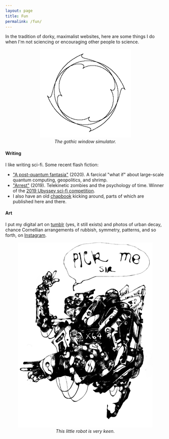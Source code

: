 ```yaml
---
layout: page
title: Fun
permalink: /fun/
---
```


In the tradition of dorky, maximalist websites, here are some things I
do when I'm not sciencing or encouraging other people to science.

<figure>
 <div style="text-align:center"><img src ="/images/gothic-2.png" />
 <figcaption><i>The gothic window simulator.</i></figcaption>
 	 </div>
  </figure>

#### Writing

I like writing sci-fi. Some recent flash fiction:

- ["A post-quantum fantasia"]({{hapax.github.io}}/assets/pqf.pdf)
(2020). A farcical "what if" about large-scale quantum computing,
geopolitics, and shrimp.
- ["Arrest"]({{hapax.github.io}}/assets/arrest.pdf) (2019). Telekinetic
zombies and the psychology of time. Winner of the
[2019 Ubyssey sci-fi competition](https://www.ubyssey.ca/science/arrestee-sci-fi-winner-2019/).
- I also have an old [chapbook]({{hapax.github.io}}/assets/fearful-spheres.pdf) kicking
around, parts of which are published here and there.

<!-- In a prior life I earned a philosophy degree, and still take language
on holiday from time to time. Some rambling discursions: -->

<!-- - *Language, cognition and alien math*
  [[1](https://hapax.github.io/philosophy/alien-maths-1/)] (2020,
  blog post). Is it possible to get inside the head of a bat?
  And what does this tell us about alien math? -->
<!-- - [*From solipsism to emergent time*](https://hapax.github.io/physics/philosophy/emergent-time/)
  (2020, blog post). Time is different from space. What
  would a good physical explanation of this fact look like?
- [*The endless present*](https://hapax.github.io/philosophy/physics/psychology-time/)
  (2019, blog post). A four-dimensionalist account of the psychology
  of time, concluding with a radical version of eternal recurrence.
<!-- - [*Cigarettes, hard labour, and a box full of money*](https://hapax.github.io/philosophy/prisoners/)
(2017, blog post). How decision problems, from the Prisoner's Dilemma
to smoking to betting against the Oracle of Delphi, are secretly
  related.
<!-- What nuclear war, smoking, and the Oracle of Delphi have in -->
<!-- common. -->

#### Art

I put my digital art on [tumblr](https://caedrix.tumblr.com/)
(yes, it still exists) and photos of urban decay, chance Cornellian
arrangements of rubbish, symmetry, patterns, and so forth, on
[Instagram](https://www.instagram.com/dr__abe/).

<!-- #### Programming -->

<!-- I code for fun and occasionally profit in [Python](https://www.python.org/)
(it's quick), [Haskell](https://www.haskell.org/) (it's beautiful) and
[Processing](https://processing.org/) (it's visual). 
I code for fun and occasionally profit.
A few small projects: -->

<!-- - [*University of Melbourne course planner*](https://students.unimelb.edu.au/your-course/manage-your-course/planning-your-course-and-subjects/faculty-course-planning-resources/course-planning-tools). I
  designed the prototype version of the university's course
  planner. I've linked the snazzy beta version by the folks at [Eliiza](https://eliiza.com.au/about/).
- [*Genesim*](https://github.com/hapax/genesim). Simulate the random
distribution of genetic code around a family tree.
- [*Partitions*](https://github.com/hapax/haskell-partitions). Experimental
  number theory in Haskell, now with
  [blog post](https://hapax.github.io/mathematics/programming/haskell-partition/)!
- [*Gothic window simulator*](https://www.openprocessing.org/sketch/571835). Program for drawing gothic window tracery.

<!-- If you're looking for something less serious, here are a few
[Processing](https://processing.org/)/[p5js](https://p5js.org/) -->
<!-- sketches: -->

<!-- - [*Gothic window simulator*](https://www.openprocessing.org/sketch/571835). Program for drawing gothic window tracery.
- [*Pong mania*](https://www.openprocessing.org/sketch/590092). A buggy but addictive implementation of Pong. <!-- of which I am
  inordinately proud.-->

<figure>
 <div style="text-align:center"><img src ="/images/x64.png" />
 <figcaption><i>This little robot is very keen.</i></figcaption>
 	 </div>
  </figure>
